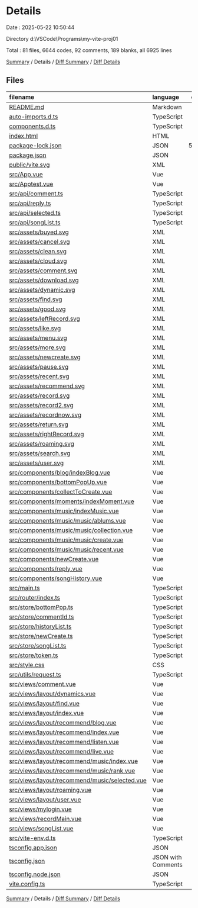 # Details

Date : 2025-05-22 10:50:44

Directory d:\\VSCode\\Programs\\my-vite-proj01

Total : 81 files,  6644 codes, 92 comments, 189 blanks, all 6925 lines

[Summary](results.md) / Details / [Diff Summary](diff.md) / [Diff Details](diff-details.md)

## Files
| filename | language | code | comment | blank | total |
| :--- | :--- | ---: | ---: | ---: | ---: |
| [README.md](/README.md) | Markdown | 3 | 0 | 3 | 6 |
| [auto-imports.d.ts](/auto-imports.d.ts) | TypeScript | 5 | 6 | 1 | 12 |
| [components.d.ts](/components.d.ts) | TypeScript | 27 | 6 | 2 | 35 |
| [index.html](/index.html) | HTML | 18 | 0 | 1 | 19 |
| [package-lock.json](/package-lock.json) | JSON | 5,163 | 0 | 1 | 5,164 |
| [package.json](/package.json) | JSON | 37 | 0 | 1 | 38 |
| [public/vite.svg](/public/vite.svg) | XML | 1 | 0 | 0 | 1 |
| [src/App.vue](/src/App.vue) | Vue | 7 | 0 | 4 | 11 |
| [src/Apptest.vue](/src/Apptest.vue) | Vue | 12 | 0 | 4 | 16 |
| [src/api/comment.ts](/src/api/comment.ts) | TypeScript | 9 | 0 | 1 | 10 |
| [src/api/reply.ts](/src/api/reply.ts) | TypeScript | 10 | 0 | 1 | 11 |
| [src/api/selected.ts](/src/api/selected.ts) | TypeScript | 10 | 3 | 3 | 16 |
| [src/api/songList.ts](/src/api/songList.ts) | TypeScript | 9 | 0 | 2 | 11 |
| [src/assets/buyed.svg](/src/assets/buyed.svg) | XML | 1 | 0 | 0 | 1 |
| [src/assets/cancel.svg](/src/assets/cancel.svg) | XML | 1 | 0 | 0 | 1 |
| [src/assets/clean.svg](/src/assets/clean.svg) | XML | 1 | 0 | 0 | 1 |
| [src/assets/cloud.svg](/src/assets/cloud.svg) | XML | 1 | 0 | 0 | 1 |
| [src/assets/comment.svg](/src/assets/comment.svg) | XML | 1 | 0 | 0 | 1 |
| [src/assets/download.svg](/src/assets/download.svg) | XML | 1 | 0 | 0 | 1 |
| [src/assets/dynamic.svg](/src/assets/dynamic.svg) | XML | 1 | 0 | 0 | 1 |
| [src/assets/find.svg](/src/assets/find.svg) | XML | 1 | 0 | 0 | 1 |
| [src/assets/good.svg](/src/assets/good.svg) | XML | 1 | 0 | 0 | 1 |
| [src/assets/leftRecord.svg](/src/assets/leftRecord.svg) | XML | 1 | 0 | 0 | 1 |
| [src/assets/like.svg](/src/assets/like.svg) | XML | 1 | 0 | 0 | 1 |
| [src/assets/menu.svg](/src/assets/menu.svg) | XML | 1 | 0 | 0 | 1 |
| [src/assets/more.svg](/src/assets/more.svg) | XML | 1 | 0 | 0 | 1 |
| [src/assets/newcreate.svg](/src/assets/newcreate.svg) | XML | 1 | 0 | 0 | 1 |
| [src/assets/pause.svg](/src/assets/pause.svg) | XML | 1 | 0 | 0 | 1 |
| [src/assets/recent.svg](/src/assets/recent.svg) | XML | 1 | 0 | 0 | 1 |
| [src/assets/recommend.svg](/src/assets/recommend.svg) | XML | 1 | 0 | 0 | 1 |
| [src/assets/record.svg](/src/assets/record.svg) | XML | 1 | 0 | 0 | 1 |
| [src/assets/record2.svg](/src/assets/record2.svg) | XML | 1 | 0 | 0 | 1 |
| [src/assets/recordnow.svg](/src/assets/recordnow.svg) | XML | 1 | 0 | 0 | 1 |
| [src/assets/return.svg](/src/assets/return.svg) | XML | 1 | 0 | 0 | 1 |
| [src/assets/rightRecord.svg](/src/assets/rightRecord.svg) | XML | 1 | 0 | 0 | 1 |
| [src/assets/roaming.svg](/src/assets/roaming.svg) | XML | 1 | 0 | 0 | 1 |
| [src/assets/search.svg](/src/assets/search.svg) | XML | 1 | 0 | 0 | 1 |
| [src/assets/user.svg](/src/assets/user.svg) | XML | 1 | 0 | 0 | 1 |
| [src/components/blog/indexBlog.vue](/src/components/blog/indexBlog.vue) | Vue | 5 | 0 | 1 | 6 |
| [src/components/bottomPopUp.vue](/src/components/bottomPopUp.vue) | Vue | 37 | 3 | 9 | 49 |
| [src/components/collectToCreate.vue](/src/components/collectToCreate.vue) | Vue | 19 | 2 | 3 | 24 |
| [src/components/moments/indexMoment.vue](/src/components/moments/indexMoment.vue) | Vue | 5 | 0 | 1 | 6 |
| [src/components/music/indexMusic.vue](/src/components/music/indexMusic.vue) | Vue | 55 | 1 | 3 | 59 |
| [src/components/music/music/ablums.vue](/src/components/music/music/ablums.vue) | Vue | 5 | 0 | 1 | 6 |
| [src/components/music/music/collection.vue](/src/components/music/music/collection.vue) | Vue | 5 | 0 | 1 | 6 |
| [src/components/music/music/create.vue](/src/components/music/music/create.vue) | Vue | 65 | 0 | 7 | 72 |
| [src/components/music/music/recent.vue](/src/components/music/music/recent.vue) | Vue | 5 | 0 | 1 | 6 |
| [src/components/newCreate.vue](/src/components/newCreate.vue) | Vue | 41 | 2 | 5 | 48 |
| [src/components/reply.vue](/src/components/reply.vue) | Vue | 88 | 9 | 8 | 105 |
| [src/components/songHistory.vue](/src/components/songHistory.vue) | Vue | 66 | 2 | 8 | 76 |
| [src/main.ts](/src/main.ts) | TypeScript | 13 | 0 | 2 | 15 |
| [src/router/index.ts](/src/router/index.ts) | TypeScript | 58 | 0 | 5 | 63 |
| [src/store/bottomPop.ts](/src/store/bottomPop.ts) | TypeScript | 10 | 0 | 1 | 11 |
| [src/store/commentId.ts](/src/store/commentId.ts) | TypeScript | 12 | 0 | 1 | 13 |
| [src/store/historyList.ts](/src/store/historyList.ts) | TypeScript | 10 | 0 | 1 | 11 |
| [src/store/newCreate.ts](/src/store/newCreate.ts) | TypeScript | 33 | 0 | 5 | 38 |
| [src/store/songList.ts](/src/store/songList.ts) | TypeScript | 8 | 0 | 1 | 9 |
| [src/store/token.ts](/src/store/token.ts) | TypeScript | 10 | 1 | 1 | 12 |
| [src/style.css](/src/style.css) | CSS | 8 | 0 | 4 | 12 |
| [src/utils/request.ts](/src/utils/request.ts) | TypeScript | 16 | 9 | 4 | 29 |
| [src/views/comment.vue](/src/views/comment.vue) | Vue | 90 | 7 | 7 | 104 |
| [src/views/layout/dynamics.vue](/src/views/layout/dynamics.vue) | Vue | 5 | 0 | 3 | 8 |
| [src/views/layout/find.vue](/src/views/layout/find.vue) | Vue | 5 | 0 | 3 | 8 |
| [src/views/layout/index.vue](/src/views/layout/index.vue) | Vue | 49 | 5 | 4 | 58 |
| [src/views/layout/recommend/blog.vue](/src/views/layout/recommend/blog.vue) | Vue | 5 | 0 | 3 | 8 |
| [src/views/layout/recommend/index.vue](/src/views/layout/recommend/index.vue) | Vue | 25 | 0 | 4 | 29 |
| [src/views/layout/recommend/listen.vue](/src/views/layout/recommend/listen.vue) | Vue | 5 | 0 | 3 | 8 |
| [src/views/layout/recommend/live.vue](/src/views/layout/recommend/live.vue) | Vue | 5 | 0 | 3 | 8 |
| [src/views/layout/recommend/music/index.vue](/src/views/layout/recommend/music/index.vue) | Vue | 13 | 0 | 3 | 16 |
| [src/views/layout/recommend/music/rank.vue](/src/views/layout/recommend/music/rank.vue) | Vue | 5 | 0 | 2 | 7 |
| [src/views/layout/recommend/music/selected.vue](/src/views/layout/recommend/music/selected.vue) | Vue | 111 | 3 | 14 | 128 |
| [src/views/layout/roaming.vue](/src/views/layout/roaming.vue) | Vue | 5 | 0 | 3 | 8 |
| [src/views/layout/user.vue](/src/views/layout/user.vue) | Vue | 109 | 9 | 8 | 126 |
| [src/views/mylogin.vue](/src/views/mylogin.vue) | Vue | 53 | 5 | 8 | 66 |
| [src/views/recordMain.vue](/src/views/recordMain.vue) | Vue | 65 | 7 | 7 | 79 |
| [src/views/songList.vue](/src/views/songList.vue) | Vue | 96 | 7 | 6 | 109 |
| [src/vite-env.d.ts](/src/vite-env.d.ts) | TypeScript | 0 | 1 | 1 | 2 |
| [tsconfig.app.json](/tsconfig.app.json) | JSON | 15 | 1 | 3 | 19 |
| [tsconfig.json](/tsconfig.json) | JSON with Comments | 24 | 0 | 1 | 25 |
| [tsconfig.node.json](/tsconfig.node.json) | JSON | 23 | 2 | 4 | 29 |
| [vite.config.ts](/vite.config.ts) | TypeScript | 26 | 1 | 2 | 29 |

[Summary](results.md) / Details / [Diff Summary](diff.md) / [Diff Details](diff-details.md)